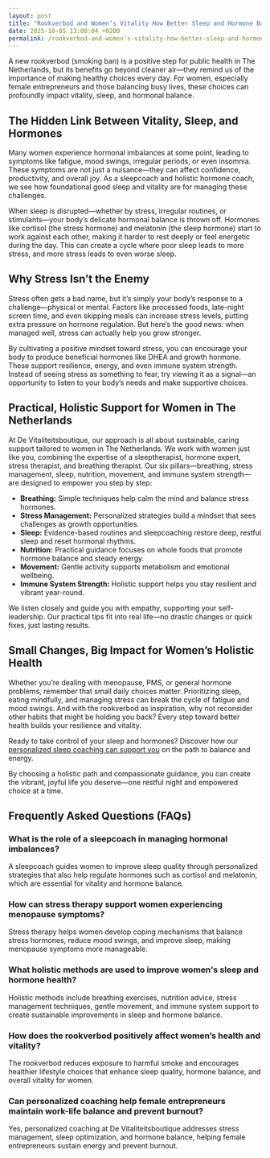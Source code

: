 ```yaml
---
layout: post
title: "Rookverbod and Women’s Vitality How Better Sleep and Hormone Balance Go Hand in Hand"
date: 2025-10-05 13:08:04 +0200
permalink: /rookverbod-and-women’s-vitality-how-better-sleep-and-hormone-balance-go-hand-in-hand/
---
```

A new rookverbod (smoking ban) is a positive step for public health in The Netherlands, but its benefits go beyond cleaner air—they remind us of the importance of making healthy choices every day. For women, especially female entrepreneurs and those balancing busy lives, these choices can profoundly impact vitality, sleep, and hormonal balance.

## The Hidden Link Between Vitality, Sleep, and Hormones

Many women experience hormonal imbalances at some point, leading to symptoms like fatigue, mood swings, irregular periods, or even insomnia. These symptoms are not just a nuisance—they can affect confidence, productivity, and overall joy. As a sleepcoach and holistic hormone coach, we see how foundational good sleep and vitality are for managing these challenges.

When sleep is disrupted—whether by stress, irregular routines, or stimulants—your body’s delicate hormonal balance is thrown off. Hormones like cortisol (the stress hormone) and melatonin (the sleep hormone) start to work against each other, making it harder to rest deeply or feel energetic during the day. This can create a cycle where poor sleep leads to more stress, and more stress leads to even worse sleep.

## Why Stress Isn’t the Enemy

Stress often gets a bad name, but it’s simply your body’s response to a challenge—physical or mental. Factors like processed foods, late-night screen time, and even skipping meals can increase stress levels, putting extra pressure on hormone regulation. But here’s the good news: when managed well, stress can actually help you grow stronger.

By cultivating a positive mindset toward stress, you can encourage your body to produce beneficial hormones like DHEA and growth hormone. These support resilience, energy, and even immune system strength. Instead of seeing stress as something to fear, try viewing it as a signal—an opportunity to listen to your body’s needs and make supportive choices.

## Practical, Holistic Support for Women in The Netherlands

At De Vitaliteitsboutique, our approach is all about sustainable, caring support tailored to women in The Netherlands. We work with women just like you, combining the expertise of a sleeptherapist, hormone expert, stress therapist, and breathing therapist. Our six pillars—breathing, stress management, sleep, nutrition, movement, and immune system strength—are designed to empower you step by step:

- **Breathing:** Simple techniques help calm the mind and balance stress hormones.
- **Stress Management:** Personalized strategies build a mindset that sees challenges as growth opportunities.
- **Sleep:** Evidence-based routines and sleepcoaching restore deep, restful sleep and reset hormonal rhythms.
- **Nutrition:** Practical guidance focuses on whole foods that promote hormone balance and steady energy.
- **Movement:** Gentle activity supports metabolism and emotional wellbeing.
- **Immune System Strength:** Holistic support helps you stay resilient and vibrant year-round.

We listen closely and guide you with empathy, supporting your self-leadership. Our practical tips fit into real life—no drastic changes or quick fixes, just lasting results.

## Small Changes, Big Impact for Women’s Holistic Health

Whether you’re dealing with menopause, PMS, or general hormone problems, remember that small daily choices matter. Prioritizing sleep, eating mindfully, and managing stress can break the cycle of fatigue and mood swings. And with the rookverbod as inspiration, why not reconsider other habits that might be holding you back? Every step toward better health builds your resilience and vitality.

Ready to take control of your sleep and hormones? Discover how our [personalized sleep coaching can support you](https://devitaliteitsboutique.nl/slaapproblemen-1-op-1-begeleiding/) on the path to balance and energy.

By choosing a holistic path and compassionate guidance, you can create the vibrant, joyful life you deserve—one restful night and empowered choice at a time.

## Frequently Asked Questions (FAQs)

### What is the role of a sleepcoach in managing hormonal imbalances?

A sleepcoach guides women to improve sleep quality through personalized strategies that also help regulate hormones such as cortisol and melatonin, which are essential for vitality and hormone balance.

### How can stress therapy support women experiencing menopause symptoms?

Stress therapy helps women develop coping mechanisms that balance stress hormones, reduce mood swings, and improve sleep, making menopause symptoms more manageable.

### What holistic methods are used to improve women's sleep and hormone health?

Holistic methods include breathing exercises, nutrition advice, stress management techniques, gentle movement, and immune system support to create sustainable improvements in sleep and hormone balance.

### How does the rookverbod positively affect women’s health and vitality?

The rookverbod reduces exposure to harmful smoke and encourages healthier lifestyle choices that enhance sleep quality, hormone balance, and overall vitality for women.

### Can personalized coaching help female entrepreneurs maintain work-life balance and prevent burnout?

Yes, personalized coaching at De Vitaliteitsboutique addresses stress management, sleep optimization, and hormone balance, helping female entrepreneurs sustain energy and prevent burnout.

<script type="application/ld+json">
{
  "@context": "https://schema.org",
  "@type": "BlogPosting",
  "headline": "Rookverbod and Women’s Vitality How Better Sleep and Hormone Balance Go Hand in Hand",
  "description": "Explore how the rookverbod (smoking ban) in The Netherlands supports women’s vitality through better sleep and hormone balance. Learn practical, holistic approaches from De Vitaliteitsboutique to improve sleep, manage stress, and balance hormones for lasting energy.",
  "author": {
    "@type": "Person",
    "name": "De Vitaliteitsboutique"
  },
  "publisher": {
    "@type": "Person",
    "name": "De Vitaliteitsboutique"
  },
  "datePublished": "2024-06-01",
  "mainEntityOfPage": {
    "@type": "WebPage",
    "@id": "https://devitaliteitsboutique.nl/blog/rookverbod-womens-vitality"
  },
  "keywords": "Sleepcoach, Sleeptherapist, Hormone therapist, Hormone expert, Stress therapist, Stress coach, Breathing therapist, Holistic hormone coach, Vitality, Sleeping problems, Hormone problems, Menopause, PMS, Hormone balance, Sleep and hormones, Holistic therapist, Insomnia, Women's holistic health, Burnout prevention for women, Work-life balance for women, The Netherlands",
  "articleSection": [
    "Sleep and Hormone Balance",
    "Stress Management",
    "Women's Holistic Health",
    "Vitality",
    "Menopause and PMS",
    "Rookverbod Health Impact"
  ],
  "inLanguage": "nl-NL",
  "url": "https://devitaliteitsboutique.nl/blog/rookverbod-womens-vitality"
}
</script>

<script type="application/ld+json">
{
  "@context": "https://schema.org",
  "@type": "FAQPage",
  "mainEntity": [
    {
      "@type": "Question",
      "name": "What is the role of a sleepcoach in managing hormonal imbalances?",
      "acceptedAnswer": {
        "@type": "Answer",
        "text": "A sleepcoach guides women to improve sleep quality through personalized strategies that also help regulate hormones such as cortisol and melatonin, which are essential for vitality and hormone balance."
      }
    },
    {
      "@type": "Question",
      "name": "How can stress therapy support women experiencing menopause symptoms?",
      "acceptedAnswer": {
        "@type": "Answer",
        "text": "Stress therapy helps women develop coping mechanisms that balance stress hormones, reduce mood swings, and improve sleep, making menopause symptoms more manageable."
      }
    },
    {
      "@type": "Question",
      "name": "What holistic methods are used to improve women's sleep and hormone health?",
      "acceptedAnswer": {
        "@type": "Answer",
        "text": "Holistic methods include breathing exercises, nutrition advice, stress management techniques, gentle movement, and immune system support to create sustainable improvements in sleep and hormone balance."
      }
    },
    {
      "@type": "Question",
      "name": "How does the rookverbod positively affect women’s health and vitality?",
      "acceptedAnswer": {
        "@type": "Answer",
        "text": "The rookverbod reduces exposure to harmful smoke and encourages healthier lifestyle choices that enhance sleep quality, hormone balance, and overall vitality for women."
      }
    },
    {
      "@type": "Question",
      "name": "Can personalized coaching help female entrepreneurs maintain work-life balance and prevent burnout?",
      "acceptedAnswer": {
        "@type": "Answer",
        "text": "Yes, personalized coaching at De Vitaliteitsboutique addresses stress management, sleep optimization, and hormone balance, helping female entrepreneurs sustain energy and prevent burnout."
      }
    }
  ]
}
</script>